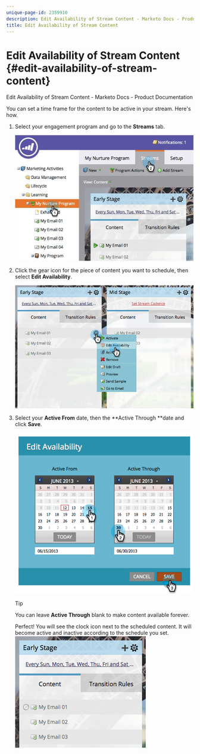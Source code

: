 ```yaml
---
unique-page-id: 2359910
description: Edit Availability of Stream Content - Marketo Docs - Product Documentation
title: Edit Availability of Stream Content
---
```


# Edit Availability of Stream Content {#edit-availability-of-stream-content}

Edit Availability of Stream Content - Marketo Docs - Product Documentation

You can set a time frame for the content to be active in your stream. Here's how.

1. Select your engagement program and go to the **Streams** tab.

   ![](assets/cloneasteam-2.jpg)

1. Click the gear icon for the piece of content you want to schedule, then select **Edit Availability**.

   ![](assets/image2014-9-15-17-3a35-3a56.png)

1. Select your **Active From** date, then the **Active Through **date and click **Save**.

   ![](assets/image2014-9-15-17-3a36-3a0.png)

   >[!TIP]
   >
   >You can leave **Active Through** blank to make content available forever.

   Perfect! You will see the clock icon next to the scheduled content. It will become active and inactive according to the schedule you set.   ![](assets/image2014-9-15-17-3a36-3a4.png)

